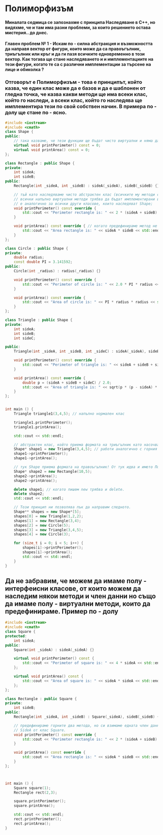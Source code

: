 # Полиморфизъм
#### Миналата седмица се запознахме с принципа **Наследяване** в C++, но видяхме, че и там има разни проблеми, за които решението остава мистерия.. до днес. 

#### Главен проблем № 1 - Искам по - силна абстракция и възможността да направя вектор от фигури, които може да са правоъгълник, триъгълник или кръг и да ги пазя всичките едновременно в този вектор. Как тогава ще стане наследяването и и имплементациите на тези фигури, когато те са с различни имплементации за търсене на лице и обиколка ? 

### Отговорът е Полиморфизъм - това е принципът, който казва, че един клас може да е базов и да е шаблонен от гледна точка, че казва какви методи ще има всеки клас, който го наследи, а всеки клас, който го наследява ще имплементира тези по свой собствен начин. В примера по - долу ще стане по - ясно. 

``` c++
#include <iostream>
#include <cmath>
class Shape {
public:
    // така казваме, че тези функции ще бъдат чисто виртуални и няма да има нужда да им пишем имплементация
    virtual void printPerimeter() const = 0; 
    virtual void printArea() const = 0;
};

class Rectangle : public Shape {
private:
    int sideA;
    int sideB;
public:
    Rectangle(int _sideA, int _sideB) : sideA(_sideA), sideB(_sideB) {}

    // тъй като наследяваме чисто абстрактен клас (всичките му методи са напълно виртуални)
    // всички напълно виртуални методи трябва да бъдат имплементирани в клас Rectangle и това
    // е аналогично за всички други класове, които наследяват Shape;
    void printPerimeter() const override { 
        std::cout << "Perimeter rectangle is: " << 2 * (sideA + sideB) << std::endl;
    }

    void printArea() const override { // когато предефинираме метод не е зле да пишем по един "override"
        std::cout << "Area rectangle is: " << sideA * sideB << std::endl;
    }
};

class Circle : public Shape {
private:
    double radius;
    const double PI = 3.141592;
public:
    Circle(int _radius) : radius(_radius) {}

    void printPerimeter() const override { 
        std::cout << "Perimeter of circle is: " << 2.0 * PI * radius << std::endl;
    }

    void printArea() const override {
        std::cout << "Area of circle is: " << PI * radius * radius << std::endl;
    }
};

class Triangle : public Shape {
private:
    int sideA;
    int sideB;
    int sideC;

public:
    Triangle(int _sideA, int _sideB, int _sideC) : sideA(_sideA), sideB(_sideB), sideC(_sideC) {}

    void printPerimeter() const override { 
        std::cout << "Perimeter of triangle is: " << sideA + sideB + sideC << std::endl; 
    }

    void printArea() const override {
        double p = (sideA + sideB + sideC) / 2.0;
        std::cout << "Area of triangle is: " << sqrt(p * (p - sideA) * (p - sideB) * (p - sideC)) << std::endl;
    }
};


int main () {
    Triangle triangle1(3,4,5); // напълно нормален клас

    triangle1.printPerimeter();
    triangle1.printArea();

    std::cout << std::endl;

    // абстрактен клас, който приема формата на триъгълник като насочва указател към новосъздадения обект.
    Shape* shape1 = new Triangle(3,4,5); // работи аналогично с горния клас.
    shape1->printPerimeter();
    shape1->printArea();

    // тук Shape приема формата на правоъгълник! От тук идва и името Поли- (много) морф- (форма) изъм;
    Shape* shape2 = new Rectangle(10,5); 
    shape2->printArea();
    shape2->printArea();

    delete shape1; // когато пишем new трябва и delete.
    delete shape2; 
    std::cout << std::endl;

    // Този принцип ни позволява пък да направим следното.
    Shape** shapes = new Shape*[5];
    shapes[0] = new Triangle(1,2,2);
    shapes[1] = new Rectangle(3,4);
    shapes[2] = new Circle(5);
    shapes[3] = new Triangle(3,4,5);
    shapes[4] = new Circle(3);

    for (size_t i = 0; i < 5; i++) {
        shapes[i]->printPerimeter();
        shapes[i]->printArea();
        std::cout << std::endl;
    }
}
```

## Да не забравим, че можем да имаме полу - интерфеисни класове, от които можем да наследим някои методи и член данни но също да имаме полу - виртуални методи, които да предефинираме. Пример по - долу

``` c++
#include <iostream>
#include <cmath>
class Square {
protected:
    int sideA;
public:
    Square(int _sideA) : sideA(_sideA) {} 

    virtual void printPerimeter() const {
        std::cout << "Perimeter of square is: " << 4 * sideA << std::endl;
    }; 

    virtual void printArea() const {
        std::cout << "Area of square is: " << sideA * sideA << std::endl;
    };
};

class Rectangle : public Square {
private:
    int sideB;
public:
    Rectangle(int _sideA, int _sideB) : Square(_sideA), sideB(_sideB) {}

    // предефинираме горните два метода, но си взимаме едната член данна
    // SideA от клас Square.
    void printPerimeter() const override { 
        std::cout << "Perimeter rectangle is: " << 2 * (sideA + sideB) << std::endl;
    }

    void printArea() const override { 
        std::cout << "Area rectangle is: " << sideA * sideB << std::endl;
    }
};



int main () {
    Square square(1);
    Rectangle rect(2,3);

    square.printPerimeter();
    square.printArea();

    std::cout << std::endl;
    rect.printPerimeter();
    rect.printArea();
}
```

